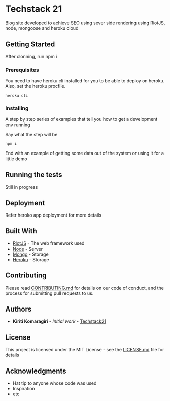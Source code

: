 # Techstack 21

Blog site developed to achieve SEO using sever side rendering using RiotJS, node, mongoose and heroku cloud

## Getting Started

After clonning, run npm i

### Prerequisites

You need to have heroku cli installed for you to be able to deploy on heroku. Also, set the heroku procfile.

```
heroku cli
```

### Installing

A step by step series of examples that tell you how to get a development env running

Say what the step will be

```
npm i
```

End with an example of getting some data out of the system or using it for a little demo

## Running the tests

Still in progress

## Deployment

Refer heroko app deployment for more details

## Built With

* [RiotJS](https://riot.js.org/) - The web framework used
* [Node](https://nodejs.org/en/) - Server
* [Mongo](https://mongoosejs.com/) - Storage
* [Heroku](https://dashboard.heroku.com/login) - Storage

## Contributing

Please read [CONTRIBUTING.md](https://gist.github.com/) for details on our code of conduct, and the process for submitting pull requests to us.


## Authors

* **Kiriti Komaragiri** - *Initial work* - [Techstack21](https://github.com/kiriti999/teckstack21)

## License

This project is licensed under the MIT License - see the [LICENSE.md](LICENSE.md) file for details

## Acknowledgments

* Hat tip to anyone whose code was used
* Inspiration
* etc
